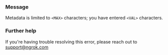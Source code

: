 
### Message
Metadata is limited to <code>&lt;MAX&gt;</code> characters; you have entered <code>&lt;VAL&gt;</code> characters.

### Further help
If you're having trouble resolving this error, please reach out to [support@ngrok.com](mailto:support@ngrok.com?subject=Help%20with%20ERR_NGROK_421)


